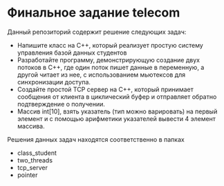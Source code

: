 # Финальное задание telecom

Данный репозиторий содержит решение следующих задач:
* Напишите класс на C++, который реализует простую систему управления базой данных студентов
* Разработайте программу, демонстрирующую создание двух потоков в C++, где один поток пишет данные в переменную, а другой читает из нее, с использованием мьютексов для синхронизации доступа.
* Создайте простой TCP сервер на C++, который принимает сообщения от клиента в циклический буфер и отправляет обратно подтверждение о получении.
* Массив int[10], взять указатель (тип можно варировать) на первый элемент и с помощью арифметики указателей вывести 4 элемент массива.

Решения данных задач находятся соответственно в папках

* class_student
* two_threads
* tcp_server
* pointer